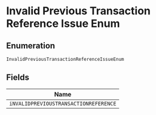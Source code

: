 
# Invalid Previous Transaction Reference Issue Enum

## Enumeration

`InvalidPreviousTransactionReferenceIssueEnum`

## Fields

| Name |
|  --- |
| `iNVALIDPREVIOUSTRANSACTIONREFERENCE` |

